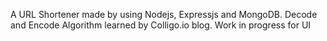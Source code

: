 A URL Shortener made by using Nodejs, Expressjs and MongoDB.
Decode and Encode Algorithm learned by Colligo.io blog. Work in progress for UI 

